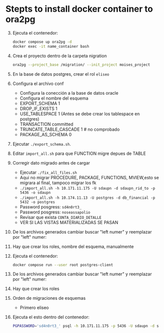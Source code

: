 # Stepts to install docker container to ora2pg

3. Ejecuta el contenedor:
    ```bash
    docker compose up ora2pg -d
    docker exec -it name_container bash
    ```
4. Crea el proyecto dentro de la carpeta nigration
    ```bash
    ora2pg --project_base /migration/ --init_project moises_project
    ```
5. En la base de datos postgres, crear el rol `eliseo`
5. Configura el archivo conf
    - Configura la conección a la base de datos oracle
    - Configura el nombre del esquema
    - EXPORT_SCHEMA 1
    - DROP_IF_EXISTS 1
    - USE_TABLESPACE 1 (Antes se debe crear los tablespace en postgres)
    - TRANSACTION	committed
    - TRUNCATE_TABLE_CASCADE 1 # no comprobado
    - PACKAGE_AS_SCHEMA	0
7. Ejecutar `./export_schema.sh`.
7. Editar `import_all.sh` para que FUNCTION migre depues de TABLE
6. Corregir dato migrado antes de cargar
    - Ejecutar `./fix_all_files.sh`
    <!-- - Corregir type
    - TYPE:: Buscar `Unsupported, please edit to match PostgreSQL syntax` para reemplazar manualmente -->
    <!-- - WARNINGS PACKAGES:: Buscar en `./migration/moises_project2/schema` `salida_final, salida_rapida,salida_val, goto ` y comentarlos -->
    - Aqui no migrar PROCEDURE, PACKAGE, FUNCTIONS, MVIEW,esto se migrara al final, tampoco migrar los fk
    <!-- - Eliminar todas las lineas que empiecen con `eliseo, jose, david` etc reemplazar por `--ora2pg` para comentarlos -->
    <!-- - Buscar este caracter `dbms_random.varchar` y comentar -->
    <!-- - Editar procedimiento `moises.iudp_persona_datos_multiples` falta un `call` -->
    - `./import_all.sh -h 10.171.11.175 -U sdaupn -d sdaupn_rid_to -p 5436 -o sdaupn`
    - `./import_all.sh -h 10.174.11.13 -U postgres -d db_financial -p 5432 -o postgres`
    - Password posgress: `sd4n0rt3_`
    - Password posgress: `noseassapolio`
    - Revisar que exista `CONTA_DIARIO_DETALLE`
    - VER SI LAS VISTAS MATERIALIZADAS SE PASAN
    <!-- - Comentar los fk que hacen referencia a esquemas que no existen, en este caso bucar: `enoc` -->
    <!-- - `sed -i "s/nextval('sq_/nextval('moises.sq_/g" schema/triggers/*.sql` con esto hay que editar el prefijo de las secuencias de ID. -->
    
4. De los archivos generados cambiar buscar "left numer" y reemplazar por "left" numer:
4. Hay que crear los roles, nombre del esquema, manualmente

4. Ejecuta el contenedor:
    ```bash
    docker compose run --user root postgres-client
    ```
4. De los archivos generados cambiar buscar "left numer" y reemplazar por "left" numer:
4. Hay que crear los roles
3. Orden de migraciones de esquemas
    - Primero eliseo
    
5. Ejecuta el esto dentro del contenedor:
    ```bash
    PGPASSWORD='sd4n0rt3_' psql -h 10.171.11.175 -p 5436 -U sdaupn -d sdaupn_rid_to
    ```
